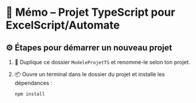 # 📘 Mémo – Projet TypeScript pour ExcelScript/Automate

## ⚙️ Étapes pour démarrer un nouveau projet

1. 📁 Duplique ce dossier `ModeleProjetTS` et renomme-le selon ton projet.
2. 📦 Ouvre un terminal dans le dossier du projet et installe les dépendances :

   ```bash
   npm install
